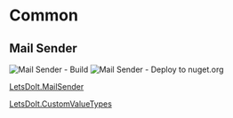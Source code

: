 # Common

## Mail Sender

![Mail Sender - Build](https://github.com/lets-do-it-pl/common/workflows/Mail%20Sender%20-%20Build/badge.svg?branch=main)
![Mail Sender - Deploy to nuget.org](https://github.com/lets-do-it-pl/common/workflows/Mail%20Sender%20-%20Deploy%20to%20nuget.org/badge.svg)


[LetsDoIt.MailSender](https://packages.nuget.org/packages/LetsDoIt.MailSender/)

[LetsDoIt.CustomValueTypes](https://packages.nuget.org/packages/LetsDoIt.CustomValueTypes/)
